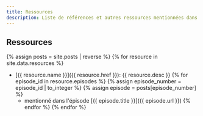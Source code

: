 ```yaml
---
title: Ressources
description: Liste de références et autres ressources mentionnées dans les épisodes du SAV de la Tech.
---
```


## Ressources

{% assign posts = site.posts | reverse %}
{% for resource in site.data.resources %}
- [{{ resource.name }}]({{ resource.href }}): {{ resource.desc }}
    {% for episode_id in resource.episodes %}
    {% assign episode_number = episode_id | to_integer %}
    {% assign episode = posts[episode_number] %}
    - mentionné dans l'épisode [{{ episode.title }}]({{ episode.url }})
    {% endfor %}
{% endfor %}
